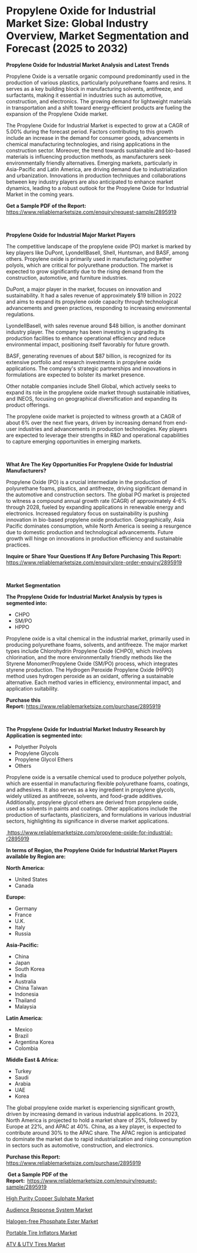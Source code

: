 <p><h1>Propylene Oxide for Industrial Market Size: Global Industry Overview, Market Segmentation and Forecast (2025 to 2032)</h1></p><p><strong>Propylene Oxide for Industrial Market Analysis and Latest Trends</strong></p>
<p><p>Propylene Oxide is a versatile organic compound predominantly used in the production of various plastics, particularly polyurethane foams and resins. It serves as a key building block in manufacturing solvents, antifreeze, and surfactants, making it essential in industries such as automotive, construction, and electronics. The growing demand for lightweight materials in transportation and a shift toward energy-efficient products are fueling the expansion of the Propylene Oxide market.</p><p>The Propylene Oxide for Industrial Market is expected to grow at a CAGR of 5.00% during the forecast period. Factors contributing to this growth include an increase in the demand for consumer goods, advancements in chemical manufacturing technologies, and rising applications in the construction sector. Moreover, the trend towards sustainable and bio-based materials is influencing production methods, as manufacturers seek environmentally friendly alternatives. Emerging markets, particularly in Asia-Pacific and Latin America, are driving demand due to industrialization and urbanization. Innovations in production techniques and collaborations between key industry players are also anticipated to enhance market dynamics, leading to a robust outlook for the Propylene Oxide for Industrial Market in the coming years.</p></p>
<p><strong>Get a Sample PDF of the Report:&nbsp;</strong> <a href="https://www.reliablemarketsize.com/enquiry/request-sample/2895919?utm_campaign=1901&utm_medium=2&utm_source=Github&utm_content=ia&utm_term=15032025&utm_id=propylene-oxide-for-industrial">https://www.reliablemarketsize.com/enquiry/request-sample/2895919</a></p>
<p>&nbsp;</p>
<p><strong>Propylene Oxide for Industrial Major Market Players</strong></p>
<p><p>The competitive landscape of the propylene oxide (PO) market is marked by key players like DuPont, LyondellBasell, Shell, Huntsman, and BASF, among others. Propylene oxide is primarily used in manufacturing polyether polyols, which are critical for polyurethane production. The market is expected to grow significantly due to the rising demand from the construction, automotive, and furniture industries.</p><p>DuPont, a major player in the market, focuses on innovation and sustainability. It had a sales revenue of approximately $19 billion in 2022 and aims to expand its propylene oxide capacity through technological advancements and green practices, responding to increasing environmental regulations.</p><p>LyondellBasell, with sales revenue around $48 billion, is another dominant industry player. The company has been investing in upgrading its production facilities to enhance operational efficiency and reduce environmental impact, positioning itself favorably for future growth.</p><p>BASF, generating revenues of about $87 billion, is recognized for its extensive portfolio and research investments in propylene oxide applications. The company's strategic partnerships and innovations in formulations are expected to bolster its market presence.</p><p>Other notable companies include Shell Global, which actively seeks to expand its role in the propylene oxide market through sustainable initiatives, and INEOS, focusing on geographical diversification and expanding its product offerings. </p><p>The propylene oxide market is projected to witness growth at a CAGR of about 6% over the next five years, driven by increasing demand from end-user industries and advancements in production technologies. Key players are expected to leverage their strengths in R&D and operational capabilities to capture emerging opportunities in emerging markets.</p></p>
<p>&nbsp;</p>
<p><strong>What Are The Key Opportunities For Propylene Oxide for Industrial Manufacturers?</strong></p>
<p><p>Propylene Oxide (PO) is a crucial intermediate in the production of polyurethane foams, plastics, and antifreeze, driving significant demand in the automotive and construction sectors. The global PO market is projected to witness a compound annual growth rate (CAGR) of approximately 4-6% through 2028, fueled by expanding applications in renewable energy and electronics. Increased regulatory focus on sustainability is pushing innovation in bio-based propylene oxide production. Geographically, Asia Pacific dominates consumption, while North America is seeing a resurgence due to domestic production and technological advancements. Future growth will hinge on innovations in production efficiency and sustainable practices.</p></p>
<p><strong>Inquire or Share Your Questions If Any Before Purchasing This Report:</strong> <a href="https://www.reliablemarketsize.com/enquiry/pre-order-enquiry/2895919?utm_campaign=1901&utm_medium=2&utm_source=Github&utm_content=ia&utm_term=15032025&utm_id=propylene-oxide-for-industrial">https://www.reliablemarketsize.com/enquiry/pre-order-enquiry/2895919</a></p>
<p>&nbsp;</p>
<p><strong>Market Segmentation</strong></p>
<p><strong>The Propylene Oxide for Industrial Market Analysis by types is segmented into:</strong></p>
<p><ul><li>CHPO</li><li>SM/PO</li><li>HPPO</li></ul></p>
<p><p>Propylene oxide is a vital chemical in the industrial market, primarily used in producing polyurethane foams, solvents, and antifreeze. The major market types include Chlorohydrin Propylene Oxide (CHPO), which involves chlorination, and the more environmentally friendly methods like the Styrene Monomer/Propylene Oxide (SM/PO) process, which integrates styrene production. The Hydrogen Peroxide Propylene Oxide (HPPO) method uses hydrogen peroxide as an oxidant, offering a sustainable alternative. Each method varies in efficiency, environmental impact, and application suitability.</p></p>
<p><strong>Purchase this Report:&nbsp;</strong><a href="https://www.reliablemarketsize.com/purchase/2895919?utm_campaign=1901&utm_medium=2&utm_source=Github&utm_content=ia&utm_term=15032025&utm_id=propylene-oxide-for-industrial">https://www.reliablemarketsize.com/purchase/2895919</a></p>
<p>&nbsp;</p>
<p><strong>The Propylene Oxide for Industrial Market Industry Research by Application is segmented into:</strong></p>
<p><ul><li>Polyether Polyols</li><li>Propylene Glycols</li><li>Propylene Glycol Ethers</li><li>Others</li></ul></p>
<p><p>Propylene oxide is a versatile chemical used to produce polyether polyols, which are essential in manufacturing flexible polyurethane foams, coatings, and adhesives. It also serves as a key ingredient in propylene glycols, widely utilized as antifreeze, solvents, and food-grade additives. Additionally, propylene glycol ethers are derived from propylene oxide, used as solvents in paints and coatings. Other applications include the production of surfactants, plasticizers, and formulations in various industrial sectors, highlighting its significance in diverse market applications.</p></p>
<p><a href="https://www.reliablemarketsize.com/propylene-oxide-for-industrial-r2895919?utm_campaign=1901&utm_medium=2&utm_source=Github&utm_content=ia&utm_term=15032025&utm_id=propylene-oxide-for-industrial">&nbsp;https://www.reliablemarketsize.com/propylene-oxide-for-industrial-r2895919</a></p>
<p><strong>In terms of Region, the Propylene Oxide for Industrial Market Players available by Region are:</strong></p>
<p>
    <p> <strong> North America: </strong>
        <ul>
            <li>United States</li>
            <li>Canada</li>
        </ul>
        </p> 
    <p> <strong> Europe: </strong>
        <ul>
            <li>Germany</li>
            <li>France</li>
            <li>U.K.</li>
            <li>Italy</li>
            <li>Russia</li>
        </ul>
        </p> 
    <p> <strong> Asia-Pacific: </strong>
        <ul>
            <li>China</li>
            <li>Japan</li>
            <li>South Korea</li>
            <li>India</li>
            <li>Australia</li>
            <li>China Taiwan</li>
            <li>Indonesia</li>
            <li>Thailand</li>
            <li>Malaysia</li>
        </ul>
        </p> 
    <p> <strong> Latin America: </strong>
        <ul>
            <li>Mexico</li>
            <li>Brazil</li>
            <li>Argentina Korea</li>
            <li>Colombia</li>
        </ul>
        </p> 
    <p> <strong> Middle East & Africa: </strong>
        <ul>
            <li>Turkey</li>
            <li>Saudi</li>
            <li>Arabia</li>
            <li>UAE</li>
            <li>Korea</li>
        </ul>
    </p>
    </p>
<p><p>The global propylene oxide market is experiencing significant growth, driven by increasing demand in various industrial applications. In 2023, North America is projected to hold a market share of 25%, followed by Europe at 22%, and APAC at 40%. China, as a key player, is expected to contribute around 30% to the APAC share. The APAC region is anticipated to dominate the market due to rapid industrialization and rising consumption in sectors such as automotive, construction, and electronics.</p></p>
<p><strong>Purchase this Report: </strong><a href="https://www.reliablemarketsize.com/purchase/2895919?utm_campaign=1901&utm_medium=2&utm_source=Github&utm_content=ia&utm_term=15032025&utm_id=propylene-oxide-for-industrial">https://www.reliablemarketsize.com/purchase/2895919</a></p>
<p>&nbsp;<strong>Get a Sample PDF of the Report:&nbsp;&nbsp;</strong><a href="https://www.reliablemarketsize.com/enquiry/request-sample/2895919?utm_campaign=1901&utm_medium=2&utm_source=Github&utm_content=ia&utm_term=15032025&utm_id=propylene-oxide-for-industrial">https://www.reliablemarketsize.com/enquiry/request-sample/2895919</a></p>
<p><strong></strong></p>
<p><p><a href="https://github.com/motosyuliq/Market-Research-Report-List-1/blob/main/high-purity-copper-sulphate-market.md?utm_campaign=1901&utm_medium=2&utm_source=Github&utm_content=ia&utm_term=15032025&utm_id=propylene-oxide-for-industrial">High Purity Copper Sulphate Market</a></p><p><a href="https://github.com/orlinvisonju/Market-Research-Report-List-1/blob/main/audience-response-system-market.md?utm_campaign=1901&utm_medium=2&utm_source=Github&utm_content=ia&utm_term=15032025&utm_id=propylene-oxide-for-industrial">Audience Response System Market</a></p><p><a href="https://github.com/nsmifidget3/Market-Research-Report-List-1/blob/main/halogen-free-phosphate-ester-market.md?utm_campaign=1901&utm_medium=2&utm_source=Github&utm_content=ia&utm_term=15032025&utm_id=propylene-oxide-for-industrial">Halogen-free Phosphate Ester Market</a></p><p><a href="https://github.com/muskoaizahfi/Market-Research-Report-List-1/blob/main/portable-tire-inflators-market.md?utm_campaign=1901&utm_medium=2&utm_source=Github&utm_content=ia&utm_term=15032025&utm_id=propylene-oxide-for-industrial">Portable Tire Inflators Market</a></p><p><a href="https://github.com/lotoahshaiek/Market-Research-Report-List-1/blob/main/atv-utv-tires-market.md?utm_campaign=1901&utm_medium=2&utm_source=Github&utm_content=ia&utm_term=15032025&utm_id=propylene-oxide-for-industrial">ATV & UTV Tires Market</a></p></p>